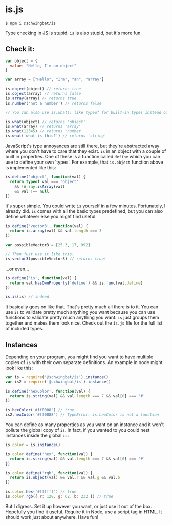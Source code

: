 # is.js

```bash
$ npm i @schwingbat/is
```

Type checking in JS is stupid. `is` is also stupid, but it's more fun.

## Check it:

```javascript
var object = {
  value: "Hello, I'm an object"
}

var array = ["Hello", "I'm", "an", "array"]

is.object(object) // returns true
is.object(array) // returns false
is.array(array) // returns true
is.number('not a number') // returns false

// You can also use is.what() like typeof for built-in types instead of checking against a specific type

is.what(object) // returns 'object'
is.what(array) // returns 'array'
is.what(12345) // returns 'number'
is.what('what is this?') // returns 'string'
```

JavaScript's type annoyances are still there, but they're abstracted away where you don't have to care that they exist. `is` in an object with a couple of built in properties. One of these is a function called `define` which you can use to define your own 'types'. For example, that `is.object` function above is implemented like this:

```javascript
is.define('object', function(val) {
  return typeof val === 'object'
    && !Array.isArray(val)
    && val !== null
})
```

It's super simple. You could write `is` yourself in a few minutes. Fortunately, I already did. `is` comes with all the basic types predefined, but you can also define whatever else you might find useful:

```javascript
is.define('vector3', function(val) {
  return is.array(val) && val.length === 3
})

var possibleVector3 = [25.3, 17, 992]

// Then just use it like this:
is.vector3(possibleVector3) // returns true!
```

...or even...

```javascript
is.define('is', function(val) {
  return val.hasOwnProperty('define') && is.func(val.define)
})

is.is(is) // indeed
```

It basically goes on like that. That's pretty much all there is to it. You can use `is` to validate pretty much anything you want because you can use functions to validate pretty much anything you want. `is` just groups them together and makes them look nice. Check out the `is.js` file for the full list of included types.

## Instances

Depending on your program, you might find you want to have multiple copies of `is` with their own separate definitions. An example in node might look like this:

```javascript
var is = require('@schwingbat/is').instance()
var is2 = require('@schwingbat/is').instance()

is.define('hexColor', function(val) {
  return is.string(val) && val.length === 7 && val[0] === '#'
})

is.hexColor('#ff0088') // true
is2.hexColor('#ff0088') // TypeError: is.hexColor is not a function
```

You can define as many properties as you want on an instance and it won't pollute the global copy of `is`. In fact, if you wanted to you could nest instances inside the global `is`:

```javascript
is.color = is.instance()

is.color.define('hex', function(val) {
  return is.string(val) && val.length === 7 && val[0] === '#'
})

is.color.define('rgb', function(val) {
  return is.object(val) && val.r && val.g && val.b
})

is.color.hex('#ffffff') // true
is.color.rgb({ r: 128, g: 62, b: 232 }) // true
```

But I digress. Set it up however you want, or just use it out of the box. Hopefully you find it useful. Require it in Node, use a script tag in HTML. It should work just about anywhere. Have fun!